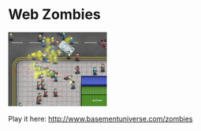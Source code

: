 # Web Zombies

![Preview Image](preview.png)

Play it here: http://www.basementuniverse.com/zombies
